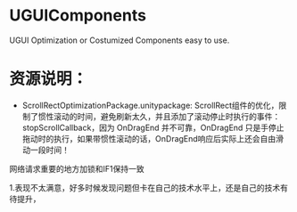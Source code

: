 # UGUIComponents
 UGUI Optimization or Costumized Components easy to use. 

# 资源说明：

-  ScrollRectOptimizationPackage.unitypackage:
ScrollRect组件的优化，限制了惯性滚动的时间，避免刷新太久，并且添加了滚动停止时执行的事件：stopScrollCallback，因为 OnDragEnd 并不可靠，OnDragEnd 只是手停止拖动时的执行，如果带惯性滚动的话，OnDragEnd响应后实际上还会自由滑动一段时间！

网络请求重要的地方加锁和IF1保持一致

1.表现不太满意，好多时候发现问题但卡在自己的技术水平上，还是自己的技术有待提升，